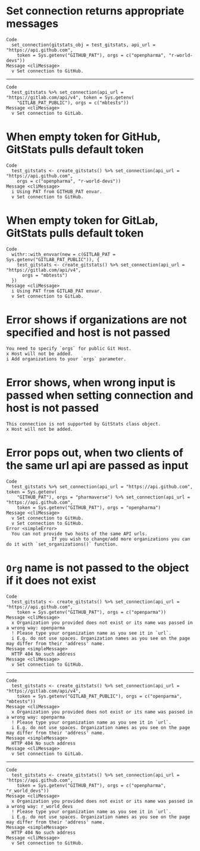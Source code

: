 # Set connection returns appropriate messages

    Code
      set_connection(gitstats_obj = test_gitstats, api_url = "https://api.github.com",
        token = Sys.getenv("GITHUB_PAT"), orgs = c("openpharma", "r-world-devs"))
    Message <cliMessage>
      v Set connection to GitHub.

---

    Code
      test_gitstats %>% set_connection(api_url = "https://gitlab.com/api/v4", token = Sys.getenv(
        "GITLAB_PAT_PUBLIC"), orgs = c("mbtests"))
    Message <cliMessage>
      v Set connection to GitLab.

# When empty token for GitHub, GitStats pulls default token

    Code
      test_gitstats <- create_gitstats() %>% set_connection(api_url = "https://api.github.com",
        orgs = c("openpharma", "r-world-devs"))
    Message <cliMessage>
      i Using PAT from GITHUB_PAT envar.
      v Set connection to GitHub.

# When empty token for GitLab, GitStats pulls default token

    Code
      withr::with_envvar(new = c(GITLAB_PAT = Sys.getenv("GITLAB_PAT_PUBLIC")), {
        test_gitstats <- create_gitstats() %>% set_connection(api_url = "https://gitlab.com/api/v4",
          orgs = "mbtests")
      })
    Message <cliMessage>
      i Using PAT from GITLAB_PAT envar.
      v Set connection to GitLab.

# Error shows if organizations are not specified and host is not passed

    You need to specify `orgs` for public Git Host.
    x Host will not be added.
    i Add organizations to your `orgs` parameter.

# Error shows, when wrong input is passed when setting connection and host is not passed

    This connection is not supported by GitStats class object.
    x Host will not be added.

# Error pops out, when two clients of the same url api are passed as input

    Code
      test_gitstats %>% set_connection(api_url = "https://api.github.com", token = Sys.getenv(
        "GITHUB_PAT"), orgs = "pharmaverse") %>% set_connection(api_url = "https://api.github.com",
        token = Sys.getenv("GITHUB_PAT"), orgs = "openpharma")
    Message <cliMessage>
      v Set connection to GitHub.
      v Set connection to GitHub.
    Error <simpleError>
      You can not provide two hosts of the same API urls.
                     If you wish to change/add more organizations you can do it with `set_organizations()` function.

# `Org` name is not passed to the object if it does not exist

    Code
      test_gitstats <- create_gitstats() %>% set_connection(api_url = "https://api.github.com",
        token = Sys.getenv("GITHUB_PAT"), orgs = c("openparma"))
    Message <cliMessage>
      x Organization you provided does not exist or its name was passed in a wrong way: openparma
      ! Please type your organization name as you see it in `url`.
      i E.g. do not use spaces. Organization names as you see on the page may differ from their 'address' name.
    Message <simpleMessage>
      HTTP 404 No such address
    Message <cliMessage>
      v Set connection to GitHub.

---

    Code
      test_gitstats <- create_gitstats() %>% set_connection(api_url = "https://gitlab.com/api/v4",
        token = Sys.getenv("GITLAB_PAT_PUBLIC"), orgs = c("openparma", "mbtests"))
    Message <cliMessage>
      x Organization you provided does not exist or its name was passed in a wrong way: openparma
      ! Please type your organization name as you see it in `url`.
      i E.g. do not use spaces. Organization names as you see on the page may differ from their 'address' name.
    Message <simpleMessage>
      HTTP 404 No such address
    Message <cliMessage>
      v Set connection to GitLab.

---

    Code
      test_gitstats <- create_gitstats() %>% set_connection(api_url = "https://api.github.com",
        token = Sys.getenv("GITHUB_PAT"), orgs = c("openpharma", "r_world_devs"))
    Message <cliMessage>
      x Organization you provided does not exist or its name was passed in a wrong way: r_world_devs
      ! Please type your organization name as you see it in `url`.
      i E.g. do not use spaces. Organization names as you see on the page may differ from their 'address' name.
    Message <simpleMessage>
      HTTP 404 No such address
    Message <cliMessage>
      v Set connection to GitHub.

